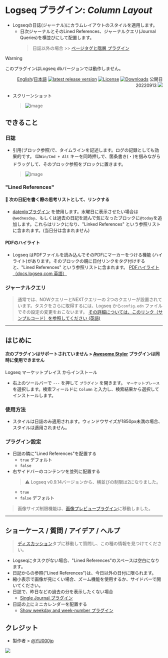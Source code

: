 # Logseq プラグイン: *Column Layout*

- Logseqの日誌(ジャーナル)にカラムレイアウトのスタイルを適用します。
  - 日次ジャーナルとそのLined References、ジャーナルクエリ(Journal Queries)を横並びにして配置します。
    > 日誌以外の場合 >> [ページタグと階層 プラグイン](https://github.com/YU000jp/logseq-page-tags-and-hierarchy/)

> [!WARNING]
>このプラグインはLogseq dbバージョンでは動作しません。

<div align="right">

[English](https://github.com/YU000jp/Logseq-column-Layout)/[日本語](https://github.com/YU000jp/Logseq-column-Layout/blob/main/README.ja.md) [![latest release version](https://img.shields.io/github/v/release/YU000jp/Logseq-column-Layout)](https://github.com/YU000jp/Logseq-column-Layout/releases)
[![License](https://img.shields.io/github/license/YU000jp/Logseq-column-Layout?color=blue)](https://github.com/YU000jp/Logseq-column-Layout/blob/main/LICENSE)
[![Downloads](https://img.shields.io/github/downloads/YU000jp/Logseq-column-Layout/total.svg)](https://github.com/YU000jp/Logseq-column-Layout/releases)
 公開日 20220913 <a href="https://www.buymeacoffee.com/yu000japan"><img src="https://img.buymeacoffee.com/button-api/?text=Buy me a pizza&emoji=🍕&slug=yu000japan&button_colour=FFDD00&font_colour=000000&font_family=Poppins&outline_colour=000000&coffee_colour=ffffff" /></a>
</div>

- スクリーンショット
  > ![image](https://user-images.githubusercontent.com/111847207/195663729-7c979e9e-9309-4f0b-9766-581778c5aaa7.png)

## できること

### 日誌

- 引用(ブロック参照)で、タイムラインを記述します。ログの記録としても効果的です。 ⌨️`Win/Cmd + Alt` キーを同時押しで、箇条書き(・)を掴みながらドラッグして、そのブロック参照をブロックに置きます。

  > ![image](https://user-images.githubusercontent.com/111847207/195662824-35aecadd-c404-42a8-82eb-54ffc628c321.png)

### "Lined References"

#### 📅 次の日記を書く際の思考リストとして、リンクする

- [datenlpプラグイン](https://github.com/hkgnp/logseq-datenlp-plugin) を使用します。水曜日に表示させたい場合は`@wednesday`、もしくは過去の日記を読んで気になったブロックに`@today`を追加します。これらはリンクになり、"Linked References" という参照リストに含まれます。(当日分は含まれません)

#### PDFのハイライト

- Logseq はPDFファイルを読み込んでそのPDFにマーカーをつける機能 (ハイライト)があります。そのブロックの親に日付リンクをタグ付けすると、"Lined References" という参照リストに含まれます。 [PDFハイライト（docs.logseq.com 英語）](https://docs.logseq.com/#/page/pdf%20highlights)

### ジャーナルクエリ

> 通常では、NOWクエリーとNEXTクエリーの 2つのクエリーが設置されています。タスクをさらに取得するには、Logseq から`config.edn` ファイルでその設定の変更をおこないます。 [その詳細については、このリンク（サンプルコード）を参照してください (英語)](https://github.com/YU000jp/logseq-default-queries-journals)

---

## はじめに

#### 次のプラグインはサポートされていません > [Awesome Styler](https://github.com/yoyurec/logseq-awesome-styler) プラグインは同時に使用できません

Logseq マーケットプレイス からインストール
  - 右上のツールバーで `---` を押して `プラグイン` を開きます。 `マーケットプレース` を選択します。検索フィールドに `Column` と入力し、検索結果から選択してインストールします。

### 使用方法

- スタイルは日誌のみ適用されます。ウィンドウサイズが1850px未満の場合、スタイルは適用されません。

### プラグイン設定

- 日誌の隣に"Lined References"を配置する
   - `true` デフォルト
   - `false`
- 右サイドバーのコンテンツを並列に配置する
   > ⚠️ Logseq v0.9.14バージョンから、横並びの制限は2になりました。
   - `true`
   - `false` デフォルト

> 画像サイズ制限機能は、[画像プレビュープラグイン](https://github.com/YU000jp/logseq-plugin-preview-image)に移動しました。

---

## ショーケース / 質問 / アイデア / ヘルプ

> [ディスカッション](https://github.com/YU000jp/Logseq-column-Layout/discussions)タブに移動して質問し、この種の情報を見つけてください。

- Logseqにタスクがない場合、"Lined References"のスペースは空白になります。
- 日記からの参照("Lined References")は、今日以外の日付に限られます。
- 縮小表示で画像が見にくい場合、ズーム機能を使用するか、サイドバーで開いてください。
- 日誌で、昨日などの過去の分を表示したくない場合
  - [Single Journal プラグイン](https://github.com/YU000jp/logseq-plugin-single-journal)
- 日誌の上にミニカレンダーを配置する
  - [Show weekday and week-number プラグイン](https://github.com/YU000jp/logseq-plugin-show-weekday-and-week-number)

## クレジット

- 製作者 > [@YU000jp](https://github.com/YU000jp)

<a href="https://www.buymeacoffee.com/yu000japan"><img src="https://img.buymeacoffee.com/button-api/?text=Buy me a pizza&emoji=🍕&slug=yu000japan&button_colour=FFDD00&font_colour=000000&font_family=Poppins&outline_colour=000000&coffee_colour=ffffff" /></a>
